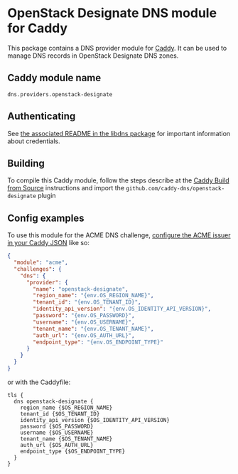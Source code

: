 OpenStack Designate DNS module for Caddy
===========================

This package contains a DNS provider module for [Caddy](https://github.com/caddyserver/caddy). It can be used to manage DNS records in OpenStack Designate DNS zones.

## Caddy module name

```
dns.providers.openstack-designate
```

## Authenticating

See [the associated README in the libdns package](https://github.com/libdns/openstack-designate) for important information about credentials.

## Building

To compile this Caddy module, follow the steps describe at the [Caddy Build from Source](https://github.com/caddyserver/caddy#build-from-source) instructions and import the `github.com/caddy-dns/openstack-designate` plugin

## Config examples

To use this module for the ACME DNS challenge, [configure the ACME issuer in your Caddy JSON](https://caddyserver.com/docs/json/apps/tls/automation/policies/issuer/acme/) like so:

```json
{
  "module": "acme",
  "challenges": {
    "dns": {
      "provider": {
        "name": "openstack-designate",
        "region_name": "{env.OS_REGION_NAME}",
        "tenant_id": "{env.OS_TENANT_ID}",
        "identity_api_version": "{env.OS_IDENTITY_API_VERSION}",
        "password": "{env.OS_PASSWORD}",
        "username": "{env.OS_USERNAME}",
        "tenant_name": "{env.OS_TENANT_NAME}",
        "auth_url": "{env.OS_AUTH_URL}",
        "endpoint_type": "{env.OS_ENDPOINT_TYPE}"
      }
    }
  }
}
```

or with the Caddyfile:

```
tls {
  dns openstack-designate {
    region_name {$OS_REGION_NAME}
    tenant_id {$OS_TENANT_ID}
    identity_api_version {$OS_IDENTITY_API_VERSION}
    password {$OS_PASSWORD}
    username {$OS_USERNAME}
    tenant_name {$OS_TENANT_NAME}
    auth_url {$OS_AUTH_URL}
    endpoint_type {$OS_ENDPOINT_TYPE}
  }
}
```
